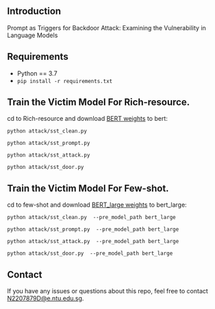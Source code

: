 ## Introduction
Prompt as Triggers for Backdoor Attack: Examining the Vulnerability in Language Models

## Requirements
* Python == 3.7
* `pip install -r requirements.txt`

## Train the Victim Model For Rich-resource.

cd to Rich-resource and download [BERT weights](https://huggingface.co/bert-base-uncased) to bert:

```shell
python attack/sst_clean.py 
```

```shell
python attack/sst_prompt.py
```

```shell
python attack/sst_attack.py
```

```shell
python attack/sst_door.py
```

## Train the Victim Model For Few-shot.

cd to few-shot and download [BERT_large weights](https://huggingface.co/bert-large-uncased) to bert_large:

```shell
python attack/sst_clean.py  --pre_model_path bert_large
```

```shell
python attack/sst_prompt.py  --pre_model_path bert_large
```

```shell
python attack/sst_attack.py  --pre_model_path bert_large
```

```shell
python attack/sst_door.py  --pre_model_path bert_large
```

## Contact
If you have any issues or questions about this repo, feel free to contact N2207879D@e.ntu.edu.sg.
